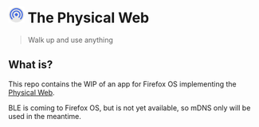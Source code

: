 # ![The Physical Web](https://raw.githubusercontent.com/gmarty/fxos-physical-web/master/app/img/icons/32.png "The Physical Web") The Physical Web

> Walk up and use anything

## What is?

This repo contains the WIP of an app for Firefox OS implementing the [Physical
Web](http://google.github.io/physical-web/).

BLE is coming to Firefox OS, but is not yet available, so mDNS only will be
used in the meantime.
